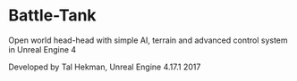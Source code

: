 # Battle-Tank
Open world head-head with simple AI, terrain and advanced control system in Unreal Engine 4

Developed by Tal Hekman, Unreal Engine 4.17.1 2017
